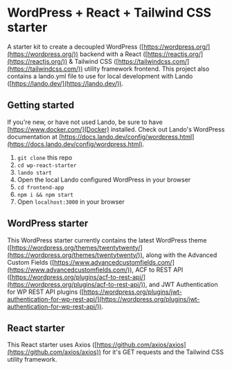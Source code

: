 # WordPress + React + Tailwind CSS starter

A starter kit to create a decoupled WordPress ([https://wordpress.org/](https://wordpress.org/)) backend with a React ([https://reactjs.org/](https://reactjs.org/)) & Tailwind CSS ([https://tailwindcss.com/](https://tailwindcss.com/)) utility framework frontend. This project also contains a lando.yml file to use for local development with Lando ([https://lando.dev/](https://lando.dev/)).

## Getting started

If you're new, or have not used Lando, be sure to have [https://www.docker.com/](Docker) installed. Check out Lando's WordPress documentation at [https://docs.lando.dev/config/wordpress.html](https://docs.lando.dev/config/wordpress.html).

1. `git clone` this repo
2. `cd wp-react-starter`
3. `lando start`
4. Open the local Lando configured WordPress in your browser
5. `cd frontend-app`
6. `npm i && npm start`
7. Open `localhost:3000` in your browser

## WordPress starter

This WordPress starter currently contains the latest WordPress theme ([https://wordpress.org/themes/twentytwenty/](https://wordpress.org/themes/twentytwenty/)), along with the Advanced Custom Fields ([https://www.advancedcustomfields.com/](https://www.advancedcustomfields.com/)), ACF to REST API ([https://wordpress.org/plugins/acf-to-rest-api/](https://wordpress.org/plugins/acf-to-rest-api/)), and JWT Authentication for WP REST API plugins ([https://wordpress.org/plugins/jwt-authentication-for-wp-rest-api/](https://wordpress.org/plugins/jwt-authentication-for-wp-rest-api/)).

## React starter

This React starter uses Axios ([https://github.com/axios/axios](https://github.com/axios/axios)) for it's GET requests and the Tailwind CSS utility framework.
